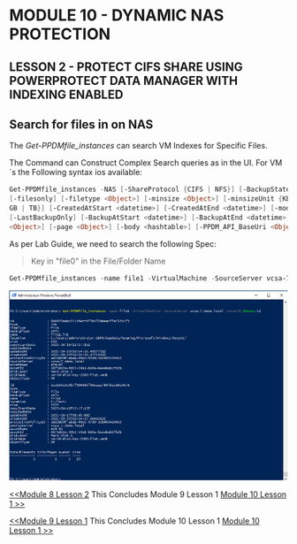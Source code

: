 # MODULE 10 - DYNAMIC NAS PROTECTION

## LESSON 2 - PROTECT CIFS SHARE USING POWERPROTECT DATA MANAGER WITH INDEXING ENABLED




## Search for files in on NAS

The *Get-PPDMfile_instances* can search VM Indexes for Specific Files.

The Command can Construct Complex Search queries as in the UI. For VM´s the Following syntax ios available:

```Powershell
Get-PPDMfile_instances -NAS [-ShareProtocol {CIFS | NFS}] [-BackupState {Skipped | BackedUp}] [-name <Object>] [-location <Object>]
[-filesonly] [-filetype <Object>] [-minsize <Object>] [-minsizeUnit {KB | MB | GB | TB}] [-maxsize <Object>] [-maxsizeUnit {KB | MB |
GB | TB}] [-CreatedAtStart <datetime>] [-CreatedAtEnd <datetime>] [-modifiedAtStart <datetime>] [-modifiedAtEnd <datetime>]
[-LastBackupOnly] [-BackupAtStart <datetime>] [-BackupAtEnd <datetime>] [-SourceServer <string>] [-AssetID <string>] [-pageSize
<Object>] [-page <Object>] [-body <hashtable>] [-PPDM_API_BaseUri <Object>] [-apiver <Object>]  [<CommonParameters>]
```

As per Lab Guide, we need to search the following Spec:

> Key in "file0" in the File/Folder Name

```Powershell
Get-PPDMfile_instances -name file1 -VirtualMachine -SourceServer vcsa-7.demo.local -AssetID $Asset.id
```

![Alt text](image-47.png)

[<<Module 8 Lesson 2](./Module_8_2.md) This Concludes Module 9 Lesson 1 [Module 10 Lesson 1 >>](./Module_10_1.md)





[<<Module 9 Lesson 1](./Module_9_1.md) This Concludes Module 10 Lesson 1 [Module 10 Lesson 1 >>](./Module_10_2.md)
